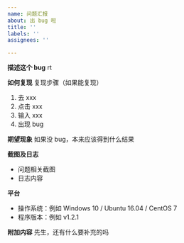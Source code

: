 ```yaml
---
name: 问题汇报
about: 出 bug 啦
title: ''
labels: ''
assignees: ''

---
```


**描述这个 bug**
rt

**如何复现**
复现步骤（如果能复现）
1. 去 xxx
2. 点击 xxx
3. 输入 xxx
4. 出现 bug

**期望现象**
如果没 bug，本来应该得到什么结果

**截图及日志**
- 问题相关截图
- 日志内容

**平台**
 - 操作系统：例如 Windows 10 / Ubuntu 16.04 / CentOS 7 
 - 程序版本：例如 v1.2.1

**附加内容**
先生，还有什么要补充的吗

